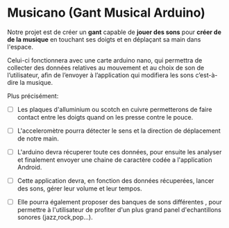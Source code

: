 # __Musicano__ (Gant Musical Arduino)
Notre projet est de créer un __gant__ capable de __jouer des sons__ pour __créer de de la musique__ en touchant ses doigts et en déplaçant sa main dans l'espace.

Celui-ci fonctionnera avec une carte arduino nano, qui permettra de collecter des données relatives au mouvement et au choix de son de l’utilisateur, afin de l’envoyer à l’application qui modifiera les sons c’est-à-dire la musique.

Plus précisément:  
  - [ ] Les plaques d'alluminium ou scotch en cuivre permetterons de faire contact entre les doigts quand on les presse contre le pouce.  
  - [ ] L'acceleromètre pourra détecter le sens et la direction de déplacement de notre main. 
  - [ ] L'arduino devra récuperer toute ces données, pour ensuite les analyser et finalement envoyer une chaine de caractère codée a l'application Android.  
  - [ ] Cette application devra, en fonction des données récuperées, lancer des sons, gérer leur volume et leur tempos.  
  - [ ] Elle pourra également proposer des banques de sons différentes , pour permettre à l'utilisateur de profiter d'un plus grand panel d'echantillons sonores (jazz,rock,pop...).

